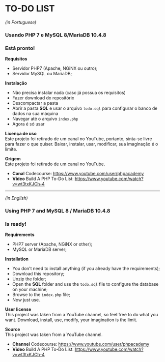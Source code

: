 # TO-DO LIST

*(in Portuguese)*
### Usando PHP 7 e MySQL 8/MariaDB 10.4.8

### Está pronto!

**Requisitos**
- Servidor PHP7 (Apache, NGiNX ou outro);
- Servidor MySQL ou MariaDB;

**Instalação**
- Não precisa instalar nada (caso já possua os requisitos)
- Fazer download do repositório
- Descompactar a pasta
- Abrir a pasta **SQL** e usar o arquivo `todo.sql` para configurar o banco de dados na sua máquina
- Navegar até o arquivo `index.php`
- Agora é só usar

**Licença de uso**  
Este projeto foi retirado de um canal no YouTube, portanto, sinta-se livre para fazer o que quiser. Baixar, instalar, usar, modificar, sua imaginação é o limite.  

**Origem**  
Este projeto foi retirado de um canal no YouTube.  
- **Canal** Codecourse: https://www.youtube.com/user/phpacademy  
- **Vídeo** Build A PHP To-Do List: https://www.youtube.com/watch?v=wt3txKJCh-4

-----------------------------

*(in English)*
### Using PHP 7 and MySQL 8 / MariaDB 10.4.8

### Is ready!

**Requirements**
- PHP7 server (Apache, NGiNX or other);
- MySQL or MariaDB server;

**Installation**
- You don't need to install anything (if you already have the requirements);
- Download this repository;
- Unzip the folder;
- Open the **SQL** folder and use the `todo.sql` file to configure the database on your machine;
- Browse to the `index.php` file;
- Now just use.

**User license**  
This project was taken from a YouTube channel, so feel free to do what you want. Download, install, use, modify, your imagination is the limit.

**Source**  
This project was taken from a YouTube channel.
- **Channel** Codecourse: https://www.youtube.com/user/phpacademy
- **Video** Build A PHP To-Do List: https://www.youtube.com/watch?v=wt3txKJCh-4
